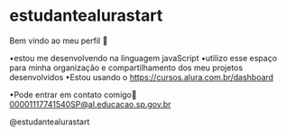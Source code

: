 # estudantealurastart
Bem vindo ao meu perfil 💜

•estou me desenvolvendo na linguagem javaScript
•utilizo esse espaço para minha organização e compartilhamento dos meu projetos desenvolvidos
•Estou usando o https://cursos.alura.com.br/dashboard

•Pode entrar em contato comigo💜
00001117741540SP@al.educacao.sp.gov.br

@estudantealurastart
